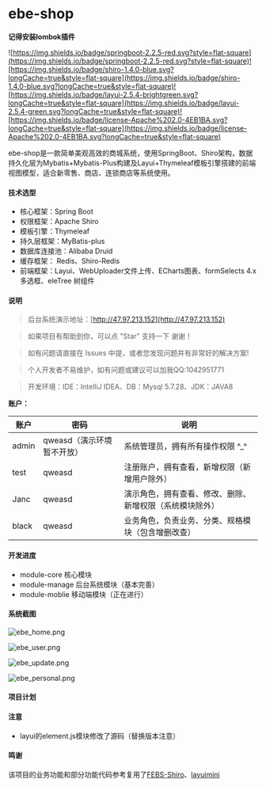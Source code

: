 # ebe-shop

**记得安装lombok插件**

![https://img.shields.io/badge/springboot-2.2.5-red.svg?style=flat-square](https://img.shields.io/badge/springboot-2.2.5-red.svg?style=flat-square)![https://img.shields.io/badge/shiro-1.4.0-blue.svg?longCache=true&style=flat-square](https://img.shields.io/badge/shiro-1.4.0-blue.svg?longCache=true&style=flat-square)![https://img.shields.io/badge/layui-2.5.4-brightgreen.svg?longCache=true&style=flat-square](https://img.shields.io/badge/layui-2.5.4-green.svg?longCache=true&style=flat-square)![https://img.shields.io/badge/license-Apache%202.0-4EB1BA.svg?longCache=true&style=flat-square](https://img.shields.io/badge/license-Apache%202.0-4EB1BA.svg?longCache=true&style=flat-square)

ebe-shop是一款简单美观高效的商城系统，使用SpringBoot、Shiro架构，数据持久化层为Mybatis+Mybatis-Plus构建及Layui+Thymeleaf模板引擎搭建的前端视图模型，适合新零售、商店、连锁商店等系统使用。

####  技术选型

- 核心框架：Spring Boot
- 权限框架：Apache Shiro
- 模板引擎：Thymeleaf
- 持久层框架：MyBatis-plus
- 数据库连接池：Alibaba Druid
- 缓存框架： Redis、Shiro-Redis
- 前端框架：Layui、WebUploader文件上传、ECharts图表、formSelects 4.x 多选框、eleTree 树组件

#### 说明

> 后台系统演示地址：[http://47.97.213.152](http://47.97.213.152)

> 如果项目有帮助到你，可以点 "Star" 支持一下 谢谢！

> 如有问题请直接在 Issues 中提，或者您发现问题并有非常好的解决方案!

> 个人开发者不易维护，如有问题或建议可以加我QQ:1042951771

> 开发环境：IDE：IntelliJ IDEA、DB：Mysql 5.7.28、JDK：JAVA8

**账户：**

| 账户  | 密码                       | 说明                                                     |
| ----- | -------------------------- | -------------------------------------------------------- |
| admin | qweasd（演示环境暂不开放） | 系统管理员，拥有所有操作权限 ^_^                         |
| test  | qweasd                     | 注册账户，拥有查看，新增权限（新增用户除外）             |
| Janc  | qweasd                     | 演示角色，拥有查看、修改、删除、新增权限（系统模块除外） |
| black | qweasd                     | 业务角色，负责业务、分类、规格模块（包含增删改查）       |

#### 开发进度

- module-core 核心模块
- module-manage 后台系统模块（基本完善）
- module-moblie 移动端模块（正在进行）

#### 系统截图

![ebe_home.png](https://github.com/tysxquan/ebe-shop/blob/master/screenshots/ebe_home.png)

![ebe_user.png](https://github.com/tysxquan/ebe-shop/blob/master/screenshots/ebe_user.png)

![ebe_update.png](https://github.com/tysxquan/ebe-shop/blob/master/screenshots/ebe_update.png)

![ebe_personal.png](https://github.com/tysxquan/ebe-shop/blob/master/screenshots/ebe_personal.png)

#### 项目计划



#### 注意

- layui的element.js模块修改了源码（替换版本注意）

#### 鸣谢

该项目的业务功能和部分功能代码参考复用了[FEBS-Shiro](https://github.com/wuyouzhuguli/FEBS-Shiro)、[layuimini](https://github.com/zhongshaofa/layuimini)

